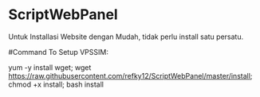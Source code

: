 # ScriptWebPanel
Untuk Installasi Website dengan Mudah, tidak perlu install satu persatu.

#Command To Setup VPSSIM:

yum -y install wget; wget https://raw.githubusercontent.com/refky12/ScriptWebPanel/master/install; chmod +x install; bash install

